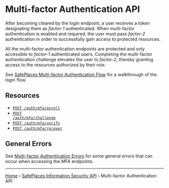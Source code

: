 # Multi-factor Authentication API

After becoming cleared by the login endpoint, a user receives a token designating them as _factor-1_ authenticated.
When multi-factor authentication is enabled and required, the user must pass _factor-2_ authentication in order to
successfully gain access to protected resources.

All the multi-factor authentication endpoints are protected and only accessible to _factor-1_ authenticated users.
Completing the multi-factor authentication challenge elevates the user to _factor-2_, thereby granting access to the
resources authorized by their role.

See [SafePlaces Multi-factor Authentication Flow](../mfa-flow.md) for a walkthrough of the login flow.

## Resources

- <code><a href="enroll.md">POST /auth/mfa/enroll</a></code>
- <code><a href="challenge.md">POST /auth/mfa/challenge</a></code>
- <code><a href="verify.md">POST /auth/mfa/verify</a></code>
- <code><a href="recover.md">POST /auth/mfa/recover</a></code>

## General Errors

See [Multi-factor Authentication Errors](errors.md) for some general
errors that can occur when accessing the MFA endpoints.

---

[Home](../../README.md) › [SafePlaces Information Security API](../README.md)
› Multi-factor Authentication API

